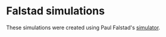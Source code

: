# Falstad simulations
These simulations were created using Paul Falstad's [simulator][simulator].

[simulator]: http://www.falstad.com/circuit/circuitjs.html
